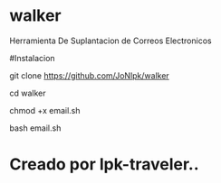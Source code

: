 # walker
Herramienta De Suplantacion de Correos Electronicos

#Instalacion

git clone https://github.com/JoNlpk/walker

cd walker

chmod +x email.sh

bash email.sh

# Creado por lpk-traveler..
